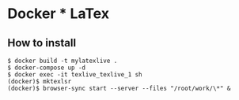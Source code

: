 # Docker \* LaTex

## How to install

```shell
$ docker build -t mylatexlive .
$ docker-compose up -d
$ docker exec -it texlive_texlive_1 sh
(docker)$ mktexlsr
(docker)$ browser-sync start --server --files "/root/work/\*" &
```
